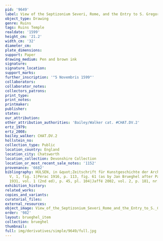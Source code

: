 ```yaml
---
pid: '9649'
label: View of the Septizonium Severi, Rome, and the Entry to S. Gregorio Magno
object_type: Drawing
genre: Ruins
tags: Ruins Temple
realdate: '1599'
height_cm: '21.2'
width_cm: '32'
diameter_cm: 
plate_dimensions: 
support: Paper
drawing_medium: Pen and brown ink
signature: 
signature_location: 
support_marks: 
further_inscription: '"5 Novembris 1599"'
collaborators: 
collaborator_notes: 
collectors_patrons: 
print_type: 
print_notes: 
printmaker: 
publisher: 
states: 
our_attribution: 
other_attribution_authorities: 'Bailey/Walker cat. #CHAT.DV.2'
ertz_1979: 
ertz_2008: 
bailey_walker: CHAT.DV.2
hollstein_no: 
collection_type: Public
location_country: England
location_city: Chatsworth
location_collection: Devonshire Collection
location_or_most_recent_sale_notes: '1152'
provenance: '6682'
bibliography: HÜLSEN, in &quot;Zeitschrift für Kunstgeschichte der Architektüre,&quot;
  V, 1, fig. 1|Pérac 1916, p. 113, fig. 61 (as by Jan Brueghel after Paul Bril)|Egger
  1931, vol. 1 (2nd ed), p. 45, pl. 104|Jaffé 2002, vol. 2, p. 181, nr. 1170
exhibition_history: 
related_works: 
copies_and_variants: 
curatorial_files: 
external_resources: 
object_image: View_of_the_Septizonium_Severi_Rome_and_the_Entry_to_S._Gregorio_Magno_1152_Chatsworth.jpg
order: '982'
layout: brueghel_item
collection: brueghel
thumbnail: 
full: img/derivatives/simple/9649/full.jpg
---
```

